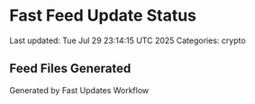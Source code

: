 # Fast Feed Update Status
Last updated: Tue Jul 29 23:14:15 UTC 2025
Categories: crypto

## Feed Files Generated

Generated by Fast Updates Workflow

